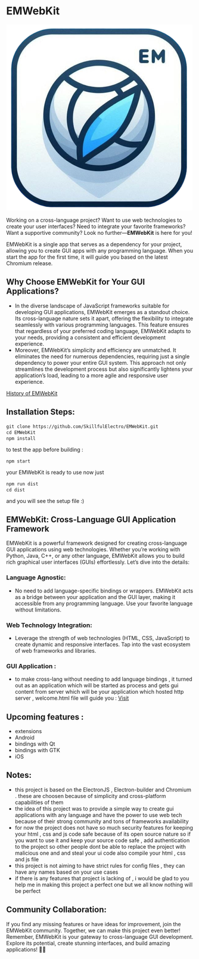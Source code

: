 # EMWebKit
![EMWebKit Logo](icons/main_icon.png)

Working on a cross-language project? Want to use web technologies to create your user interfaces? Need to integrate your favorite frameworks? Want a supportive community? Look no further—**EMWebKit** is here for you!

EMWebKit is a single app that serves as a dependency for your project, allowing you to create GUI apps with any programming language. When you start the app for the first time, it will guide you based on the latest Chromium release.

## Why Choose EMWebKit for Your GUI Applications?
- In the diverse landscape of JavaScript frameworks suitable for developing GUI applications, EMWebKit emerges as a standout choice. Its cross-language nature sets it apart, offering the flexibility to integrate seamlessly with various programming languages. This feature ensures that regardless of your preferred coding language, EMWebKit adapts to your needs, providing a consistent and efficient development experience.
- Moreover, EMWebKit’s simplicity and efficiency are unmatched. It eliminates the need for numerous dependencies, requiring just a single dependency to power your entire GUI system. This approach not only streamlines the development process but also significantly lightens your application’s load, leading to a more agile and responsive user experience.


[History of EMWebKit](https://skillfulelectro.github.io/EMWebKit/Windows_Only)

## Installation Steps:
```shell
git clone https://github.com/SkillfulElectro/EMWebKit.git
cd EMWebKit
npm install
```
to test the app before building :
```shell
npm start
```
your EMWebKit is ready to use now just
```shell
npm run dist
cd dist
```
and you will see the setup file :)

## EMWebKit: Cross-Language GUI Application Framework
EMWebKit is a powerful framework designed for creating cross-language GUI applications using web technologies. Whether you’re working with Python, Java, C++, or any other language, EMWebKit allows you to build rich graphical user interfaces (GUIs) effortlessly. Let’s dive into the details:

### Language Agnostic:
- No need to add language-specific bindings or wrappers. EMWebKit acts as a bridge between your application and the GUI layer, making it accessible from any programming language.
Use your favorite language without limitations.

### Web Technology Integration:
- Leverage the strength of web technologies (HTML, CSS, JavaScript) to create dynamic and responsive interfaces.
Tap into the vast ecosystem of web frameworks and libraries.

### GUI Application :
- to make cross-lang without needing to add language bindings , it turned out as an application which will be started as process and gets gui content from server which will be your application which hosted http server , welcome.html file will guide you : [Visit](https://skillfulelectro.github.io/EMWebKit/welcome.html)


## Upcoming features :
- extensions
- Android
- bindings with Qt
- bindings with GTK
- iOS
  

## Notes:
- this project is based on the ElectronJS , Electron-builder and Chromium . these are choosen because of simplicity and cross-platform capabilities of them
- the idea of this project was to provide a simple way to create gui applications with any language and have the power to use web tech because of their strong community and tons of frameworks availability
- for now the project does not have so much security features for keeping your html , css and js code safe because of its open source nature so if you want to use it and keep your source code safe , add authentication to the project so other people dont be able to replace the project with malicious one and and steal your ui code also compile your html , css and js file
- this project is not aiming to have strict rules for config files , they can have any names based on your use cases
- if there is any features that project is lacking of , i would be glad to you help me in making this project a perfect one but we all know nothing will be perfect

## Community Collaboration:
If you find any missing features or have ideas for improvement, join the EMWebKit community. Together, we can make this project even better!
Remember, EMWebKit is your gateway to cross-language GUI development. Explore its potential, create stunning interfaces, and build amazing applications! 🚀🌟
